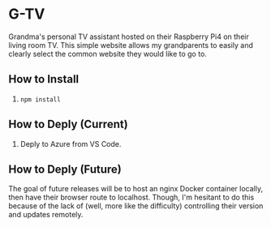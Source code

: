 # G-TV
Grandma's personal TV assistant hosted on their Raspberry Pi4 on their living room TV. This simple website allows my grandparents to easily and clearly select the common website they would like to go to.

## How to Install
1. `npm install`

## How to Deply (Current)
1. Deply to Azure from VS Code.

## How to Deply (Future)
The goal of future releases will be to host an nginx Docker container locally, then have their browser route to localhost. Though, I'm hesitant to do this because of the lack of (well, more like the difficulty) controlling their version and updates remotely.
